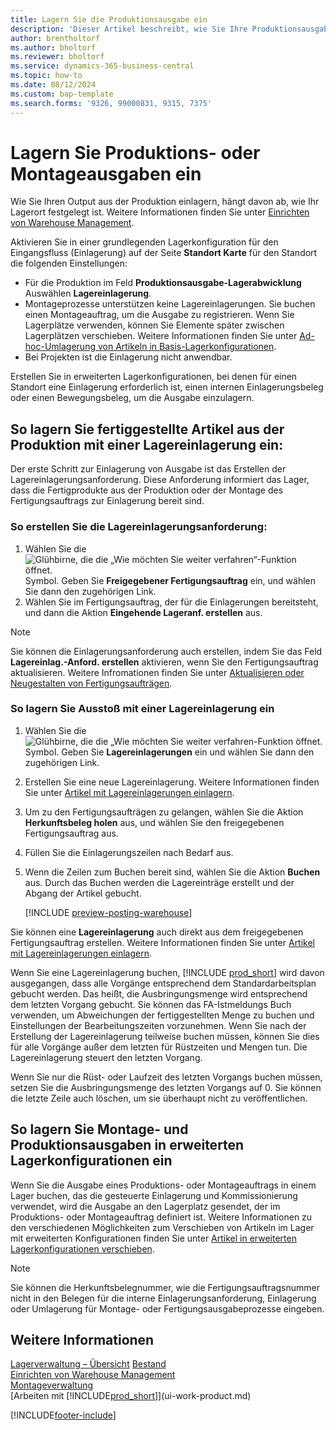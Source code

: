 ```yaml
---
title: Lagern Sie die Produktionsausgabe ein
description: 'Dieser Artikel beschreibt, wie Sie Ihre Produktionsausgabe einlagern.'
author: brentholtorf
ms.author: bholtorf
ms.reviewer: bholtorf
ms.service: dynamics-365-business-central
ms.topic: how-to
ms.date: 08/12/2024
ms.custom: bap-template
ms.search.forms: '9326, 99000831, 9315, 7375'
---
```

# Lagern Sie Produktions- oder Montageausgaben ein

Wie Sie Ihren Output aus der Produktion einlagern, hängt davon ab, wie Ihr Lagerort festgelegt ist. Weitere Informationen finden Sie unter [Einrichten von Warehouse Management](warehouse-setup-warehouse.md).  

Aktivieren Sie in einer grundlegenden Lagerkonfiguration für den Eingangsfluss (Einlagerung) auf der Seite  **Standort Karte**  für den Standort die folgenden Einstellungen:

* Für die Produktion im Feld  **Produktionsausgabe-Lagerabwicklung**  Auswählen **Lagereinlagerung**.
* Montageprozesse unterstützen keine Lagereinlagerungen. Sie buchen einen Montageauftrag, um die Ausgabe zu registrieren. Wenn Sie Lagerplätze verwenden, können Sie Elemente später zwischen Lagerplätzen verschieben. Weitere Informationen finden Sie unter [Ad-hoc-Umlagerung von Artikeln in Basis-Lagerkonfigurationen](warehouse-how-to-move-items-ad-hoc-in-basic-warehousing.md).  
* Bei Projekten ist die Einlagerung nicht anwendbar.

Erstellen Sie in erweiterten Lagerkonfigurationen, bei denen für einen Standort eine Einlagerung erforderlich ist, einen internen Einlagerungsbeleg oder einen Bewegungsbeleg, um die Ausgabe einzulagern.  

## So lagern Sie fertiggestellte Artikel aus der Produktion mit einer Lagereinlagerung ein:

Der erste Schritt zur Einlagerung von Ausgabe ist das Erstellen der Lagereinlagerungsanforderung. Diese Anforderung informiert das Lager, dass die Fertigprodukte aus der Produktion oder der Montage des Fertigungsauftrags zur Einlagerung bereit sind.

### So erstellen Sie die Lagereinlagerungsanforderung:  

1. Wählen Sie die ![Glühbirne, die die „Wie möchten Sie weiter verfahren“-Funktion öffnet.](media/ui-search/search_small.png "Wie möchten Sie weiter verfahren?") Symbol. Geben Sie **Freigegebener Fertigungsauftrag** ein, und wählen Sie dann den zugehörigen Link.  
2. Wählen Sie im Fertigungsauftrag, der für die Einlagerungen bereitsteht, und dann die Aktion **Eingehende Lageranf. erstellen** aus.  

> [!NOTE]  
> Sie können die Einlagerungsanforderung auch erstellen, indem Sie das Feld **Lagereinlag.-Anford. erstellen** aktivieren, wenn Sie den Fertigungsauftrag aktualisieren. Weitere Infromationen finden Sie unter [Aktualisieren oder Neugestalten von Fertigungsaufträgen](production-how-to-replan-refresh-production-orders.md).  

### So lagern Sie Ausstoß mit einer Lagereinlagerung ein  

1. Wählen Sie die ![Glühbirne, die die „Wie möchten Sie weiter verfahren-Funktion öffnet.](media/ui-search/search_small.png "Wie möchten Sie weiter verfahren?") Symbol. Geben Sie **Lagereinlagerungen** ein und wählen Sie dann den zugehörigen Link.  
2. Erstellen Sie eine neue Lagereinlagerung. Weitere Informationen finden Sie unter [Artikel mit Lagereinlagerungen einlagern](warehouse-how-to-put-items-away-with-inventory-put-aways.md).
3. Um zu den Fertigungsaufträgen zu gelangen, wählen Sie die Aktion **Herkunftsbeleg holen** aus, und wählen Sie den freigegebenen Fertigungsauftrag aus.  
4. Füllen Sie die Einlagerungszeilen nach Bedarf aus.
5. Wenn die Zeilen zum Buchen bereit sind, wählen Sie die Aktion **Buchen** aus. Durch das Buchen werden die Lagereinträge erstellt und der Abgang der Artikel gebucht.  

    [!INCLUDE [preview-posting-warehouse](includes/preview-posting-warehouse.md)]

Sie können eine **Lagereinlagerung** auch direkt aus dem freigegebenen Fertigungsauftrag erstellen. Weitere Informationen finden Sie unter [Artikel mit Lagereinlagerungen einlagern](warehouse-how-to-put-items-away-with-inventory-put-aways.md).  

Wenn Sie eine Lagereinlagerung buchen, [!INCLUDE [prod_short](includes/prod_short.md)] wird davon ausgegangen, dass alle Vorgänge entsprechend dem Standardarbeitsplan gebucht werden. Das heißt, die Ausbringungsmenge wird entsprechend dem letzten Vorgang gebucht. Sie können das FA-Istmeldungs Buch verwenden, um Abweichungen der fertiggestellten Menge zu buchen und Einstellungen der Bearbeitungszeiten vorzunehmen. Wenn Sie nach der Erstellung der Lagereinlagerung teilweise buchen müssen, können Sie dies für alle Vorgänge außer dem letzten für Rüstzeiten und Mengen tun. Die Lagereinlagerung steuert den letzten Vorgang.  

Wenn Sie nur die Rüst- oder Laufzeit des letzten Vorgangs buchen müssen, setzen Sie die Ausbringungsmenge des letzten Vorgangs auf 0. Sie können die letzte Zeile auch löschen, um sie überhaupt nicht zu veröffentlichen.

## So lagern Sie Montage- und Produktionsausgaben in erweiterten Lagerkonfigurationen ein

Wenn Sie die Ausgabe eines Produktions- oder Montageauftrags in einem Lager buchen, das die gesteuerte Einlagerung und Kommissionierung verwendet, wird die Ausgabe an den Lagerplatz gesendet, der im Produktions- oder Montageauftrag definiert ist. Weitere Informationen zu den verschiedenen Möglichkeiten zum Verschieben von Artikeln im Lager mit erweiterten Konfigurationen finden Sie unter  [Artikel in erweiterten Lagerkonfigurationen verschieben](warehouse-how-to-move-items-in-advanced-warehousing.md#to-move-items-with-the-warehouse-movement-worksheet).

> [!NOTE]  
> Sie können die Herkunftsbelegnummer, wie die Fertigungsauftragsnummer nicht in den Belegen für die interne Einlagerungsanforderung, Einlagerung oder Umlagerung für Montage- oder Fertigungsausgabeprozesse eingeben.  

## Weitere Informationen  

[Lagerverwaltung – Übersicht](design-details-warehouse-management.md)
[Bestand](inventory-manage-inventory.md)  
[Einrichten von Warehouse Management](warehouse-setup-warehouse.md)  
[Montageverwaltung](assembly-assemble-items.md)  
[Arbeiten mit [!INCLUDE[prod_short](includes/prod_short.md)]](ui-work-product.md)

[!INCLUDE[footer-include](includes/footer-banner.md)]
